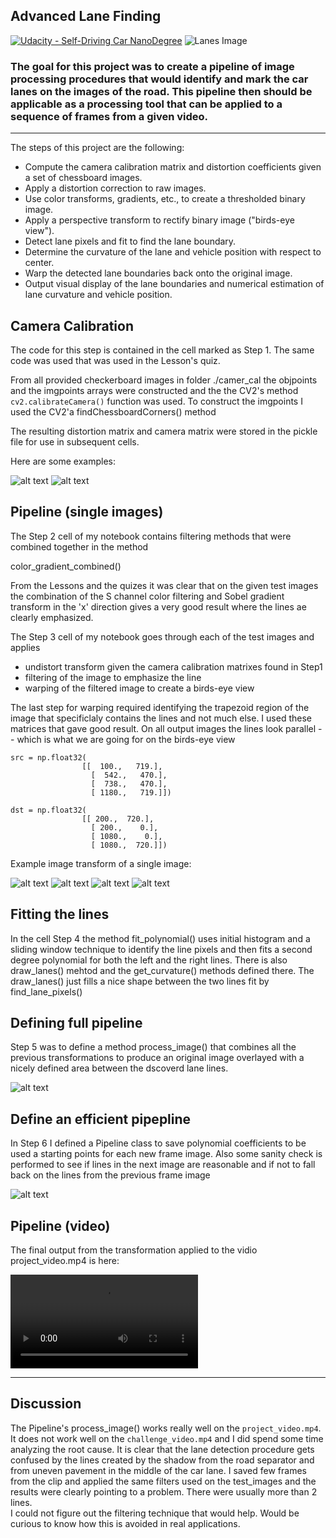 ## Advanced Lane Finding
[![Udacity - Self-Driving Car NanoDegree](https://s3.amazonaws.com/udacity-sdc/github/shield-carnd.svg)](http://www.udacity.com/drive)
![Lanes Image](./examples/example_output.jpg)

### The goal for this project was to create a pipeline of image processing procedures that would identify and mark the car lanes on the images of the road. This pipeline then should be applicable as a processing tool that can be applied to a sequence of frames from a given video.
---

The steps of this project are the following:

* Compute the camera calibration matrix and distortion coefficients given a set of chessboard images.
* Apply a distortion correction to raw images.
* Use color transforms, gradients, etc., to create a thresholded binary image.
* Apply a perspective transform to rectify binary image ("birds-eye view").
* Detect lane pixels and fit to find the lane boundary.
* Determine the curvature of the lane and vehicle position with respect to center.
* Warp the detected lane boundaries back onto the original image.
* Output visual display of the lane boundaries and numerical estimation of lane curvature and vehicle position.


## Camera Calibration

The code for this step is contained in the cell marked as Step 1.
The same code was used that was used in the Lesson's quiz.

From all provided checkerboard images in folder ./camer_cal the objpoints and the imgpoints arrays were constructed and the the CV2's method 
`cv2.calibrateCamera()` function was used. To construct the imgpoints I used the CV2'a findChessboardCorners() method

The resulting distortion matrix and camera matrix were stored in the  pickle file for use in subsequent cells.

Here are some examples:

![alt text](./camera_cal/calibration9.jpg "Original")
![alt text](./output_images/undisorted_checkerboard.jpg "Undistorted")

## Pipeline (single images)

The Step 2 cell of my notebook contains filtering methods that were combined together in the method

color_gradient_combined()

From the Lessons and the quizes it was clear that on the given test images the combination of the S channel color filtering and Sobel gradient transform in the 'x' direction gives a very good result where the lines ae clearly emphasized.

The Step 3 cell of my notebook goes through each of the test images and applies 

- undistort transform given the camera calibration matrixes found in Step1
- filtering of the image to emphasize the line
- warping of the filtered image to create a birds-eye view 

The last step for warping  required identifying the trapezoid region of the image that  specificlaly contains the lines and not much else. 
I used these matrices that gave  good result. On all output images the lines look parallel -- which is what we are going for on the birds-eye view

    src = np.float32(
                    [[  100.,   719.],
                      [  542.,   470.],
                      [  738.,   470.],
                      [ 1180.,   719.]])
    
    dst = np.float32(
                    [[ 200.,  720.],
                      [ 200.,    0.],
                      [ 1080.,    0.],
                      [ 1080.,  720.]])
                      
 Example image transform of a single image:
 
![alt text](./test_images/test6.jpg "Original")
![alt text](./output_images/undistorted7.jpg "Undistorted")
![alt text](./output_images/filtered7.jpg "Filtered")
![alt text](./output_images/warped7.jpg "Warped")

 
## Fitting the lines

In the cell  Step 4 the method fit_polynomial()  uses initial histogram and a sliding window technique to identify the line pixels and then fits  a second  degree polynomial for both the left and the right lines.
There is also draw_lanes() mehtod and the get_curvature() methods defined there.
The draw_lanes() just fills a nice shape between the two lines fit by find_lane_pixels()


## Defining full pipeline

Step 5 was to define  a method process_image() that combines all the previous transformations to produce  an original image overlayed with a  nicely defined area between the dscoverd lane lines.

![alt text](./output_images/overlay.jpg "Overlay")

##  Define an efficient pipepline

In Step 6  I defined a Pipeline class  to save polynomial coefficients to be used a starting points  for each new frame image.
Also some  sanity check is performed to see if lines in the next image are reasonable and if not to fall back on the lines from the previous frame image

![alt text](./output_images/overlay2.jpg "Overlay")

## Pipeline (video)

The final output from the transformation applied to the vidio project_video.mp4 is here:

![alt text](./output_images/project_video.mp4 "Video")

---

## Discussion

The Pipeline's process_image() works really well on the `project_video.mp4`.
It does not work well on the `challenge_video.mp4` and I did spend some time analyzing the root cause.
It is clear that the lane detection procedure gets confused by the lines created by the shadow from the road separator and from uneven pavement in the middle of the car lane. 
I saved few frames from the clip and applied the same filters used on the test_images and the results were clearly pointing to a problem. There were usually more than 2 lines.  
I could not figure out the filtering technique that would help. Would be curious to know how this is avoided in real applications.


